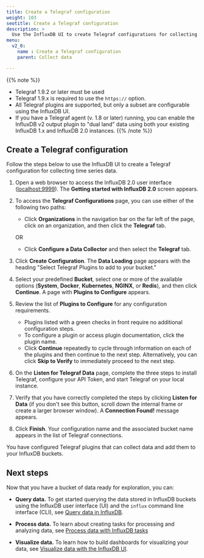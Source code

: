 ```yaml
---
title: Create a Telegraf configuration
weight: 103
seotitle: Create a Telegraf configuration
description: >
  Use the InfluxDB UI to create Telegraf configurations for collecting metrics data.
menu:
  v2_0:
    name : Create a Telegraf configuration
    parent: Collect data

---
```


{{% note %}}
* Telegraf 1.9.2 or later must be used
* Telegraf 1.9.x is required to use the `https://` option.
* All Telegraf plugins are supported, but only a subset are configurable using the InfluxDB UI.
* If you have a Telegraf agent (v. 1.8 or later) running, you can enable the InfluxDB v2 output plugin to "dual land" data using both your existing InfluxDB 1.x and InfluxDB 2.0 instances.
{{% /note %}}

## Create a Telegraf configuration

Follow the steps below to use the InfluxDB UI to create a Telegraf configuration for collecting time series data.

1. Open a web browser to access the InfluxDB 2.0 user interface
   ([localhost:9999](http://localhost:9999)). The **Getting started with InfluxDB 2.0** screen appears.
2. To access the **Telegraf Configurations** page, you can use either of the following two paths:
    * Click **Organizations** in the navigation bar on the far left of the page, click on an organization, and then click the **Telegraf** tab.

    OR

    * Click **Configure a Data Collector** and then select the **Telegraf** tab.
3. Click **Create Configuration**. The **Data Loading** page appears with the heading "Select Telegraf Plugins to add to your bucket."
4. Select your predefined **Bucket**, select one or more of the available options (**System**, **Docker**, **Kubernetes**, **NGINX**, or **Redis**), and then click **Continue**. A page with **Plugins to Configure** appears.
5. Review the list of **Plugins to Configure** for any configuration requirements.
    * Plugins listed with a green checks in front require no additional configuration steps.
    * To configure a plugin or access plugin documentation, click the plugin name.
    * Click **Continue** repeatedly to cycle through information on each of the plugins and then continue to the next step. Alternatively, you can click **Skip to Verify** to immediately proceed to the next step.
6. On the **Listen for Telegraf Data** page, complete the three steps to install Telegraf, configure your API Token, and start Telegraf on your local instance.
7. Verify that you have correctly completed the steps by clicking **Listen for Data** (if you don't see this button, scroll down the internal frame or create a larger browser window). A **Connection Found!** message appears.
8. Click **Finish**. Your configuration name
   and the associated bucket name appears in the list of Telegraf connections.

You have configured Telegraf plugins that can collect data and add them to your InfluxDB buckets.

## Next steps

Now that you have a bucket of data ready for exploration, you can:

* **Query data.** To get started querying the data stored in InfluxDB buckets using the InfluxDB user interface (UI) and the `influx` command line interface (CLI), see [Query data in InfluxDB](/v2.0/query-data).

* **Process data.** To learn about creating tasks for processing and analyzing data, see [Process data with InfluxDB tasks](/v2.0/process-data)

* **Visualize data.** To learn how to build dashboards for visualizing your data, see [Visualize data with the InfluxDB UI](/v2.0/visualize-data).
